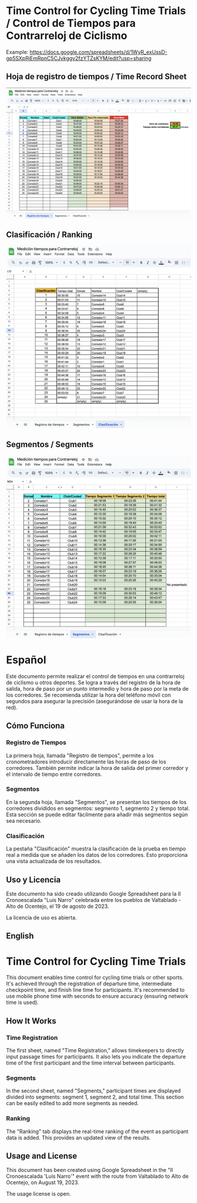 # Time Control for Cycling Time Trials / Control de Tiempos para Contrarreloj de Ciclismo

Example: https://docs.google.com/spreadsheets/d/1WyR_exUssD-gp5SXpRjEmRpnC5CJvkggv2fzYTZsKYM/edit?usp=sharing

## Hoja de registro de tiempos / Time Record Sheet

![Resigro de tiempos](./imagenes/Registro_de_tiempos.png)

## Clasificación / Ranking

![Clasificacion](./imagenes/Clasificacion.png)

## Segmentos / Segments

![Segmentos](./imagenes/Segmentos.png)


# Español

Este documento permite realizar el control de tiempos en una contrarreloj de ciclismo u otros deportes. Se logra a través del registro de la hora de salida, hora de paso por un punto intermedio y hora de paso por la meta de los corredores. Se recomienda utilizar la hora del teléfono móvil con segundos para asegurar la precisión (asegurándose de usar la hora de la red).

## Cómo Funciona

### Registro de Tiempos

La primera hoja, llamada "Registro de tiempos", permite a los cronometradores introducir directamente las horas de paso de los corredores. También permite indicar la hora de salida del primer corredor y el intervalo de tiempo entre corredores.

### Segmentos

En la segunda hoja, llamada "Segmentos", se presentan los tiempos de los corredores divididos en segmentos: segmento 1, segmento 2 y tiempo total. Esta sección se puede editar fácilmente para añadir más segmentos según sea necesario.

### Clasificación

La pestaña "Clasificación" muestra la clasificación de la prueba en tiempo real a medida que se añaden los datos de los corredores. Esto proporciona una vista actualizada de los resultados.

## Uso y Licencia

Este documento ha sido creado utilizando Google Spreadsheet para la II Cronoescalada "Luis Narro" celebrada entre los pueblos de Valtablado - Alto de Ocentejo, el 19 de agosto de 2023.

La licencia de uso es abierta.

## English

# Time Control for Cycling Time Trials

This document enables time control for cycling time trials or other sports. It's achieved through the registration of departure time, intermediate checkpoint time, and finish line time for participants. It's recommended to use mobile phone time with seconds to ensure accuracy (ensuring network time is used).

## How It Works

### Time Registration

The first sheet, named "Time Registration," allows timekeepers to directly input passage times for participants. It also lets you indicate the departure time of the first participant and the time interval between participants.

### Segments

In the second sheet, named "Segments," participant times are displayed divided into segments: segment 1, segment 2, and total time. This section can be easily edited to add more segments as needed.

### Ranking

The "Ranking" tab displays the real-time ranking of the event as participant data is added. This provides an updated view of the results.

## Usage and License

This document has been created using Google Spreadsheet in the "II Cronoescalada 'Luis Narro'" event with the route from Valtablado to Alto de Ocentejo, on August 19, 2023.

The usage license is open.
